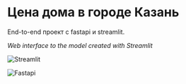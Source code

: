 # Цена дома в городе Казань
End-to-end проект с fastapi и streamlit. 

*Web interface to the model created with Streamlit*

![Streamlit](https://user-images.githubusercontent.com/84677924/202902921-e68304a8-1601-494b-9041-406da618c2ab.png)

![Fastapi](https://user-images.githubusercontent.com/84677924/202902906-f35fbeb6-f476-47d7-9585-f440955851cb.png)

